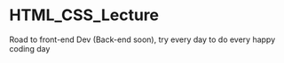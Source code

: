 # HTML_CSS_Lecture
Road to front-end Dev (Back-end soon), try every day to do every happy coding day
